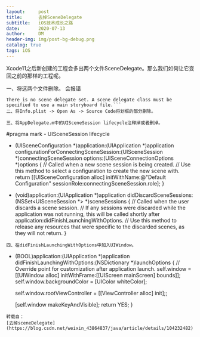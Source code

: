 ```yaml
---
layout:     post
title:      去掉SceneDelegate
subtitle:   iOS技术成长之路
date:       2020-07-13
author:     DM
header-img: img/post-bg-debug.png
catalog: true
tags: iOS   
---
```


Xcode11之后新创建的工程会多出两个文件SceneDelegate。那么我们如何让它变回之前的那样的工程呢。

一、将这两个文件删除。
会报错
```
There is no scene delegate set. A scene delegate class must be specified to use a main storyboard file.```
二、将Info.plist -> Open As -> Source Code将划框的部分删除。

三、将AppDelegate.m中的UISceneSession lifecycle注释掉或者删掉。

```
#pragma mark - UISceneSession lifecycle

- (UISceneConfiguration *)application:(UIApplication *)application configurationForConnectingSceneSession:(UISceneSession *)connectingSceneSession options:(UISceneConnectionOptions *)options {
    // Called when a new scene session is being created.
    // Use this method to select a configuration to create the new scene with.
    return [[UISceneConfiguration alloc] initWithName:@"Default Configuration" sessionRole:connectingSceneSession.role];
}

- (void)application:(UIApplication *)application didDiscardSceneSessions:(NSSet<UISceneSession *> *)sceneSessions {
    // Called when the user discards a scene session.
    // If any sessions were discarded while the application was not running, this will be called shortly after application:didFinishLaunchingWithOptions.
    // Use this method to release any resources that were specific to the discarded scenes, as they will not return.
}
```
四、在didFinishLaunchingWithOptions中加入UIWindow。

```
- (BOOL)application:(UIApplication *)application didFinishLaunchingWithOptions:(NSDictionary *)launchOptions {
    // Override point for customization after application launch.
    self.window = [[UIWindow alloc] initWithFrame:[[UIScreen mainScreen] bounds]];
    self.window.backgroundColor = [UIColor whiteColor];

    self.window.rootViewController = [[ViewController alloc] init];;
    
    [self.window makeKeyAndVisible];
    return YES;
}
```
转载自：
[去掉sceneDelegate](https://blog.csdn.net/weixin_43864837/java/article/details/104232482)
